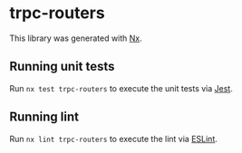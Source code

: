 # trpc-routers

This library was generated with [Nx](https://nx.dev).

## Running unit tests

Run `nx test trpc-routers` to execute the unit tests via [Jest](https://jestjs.io).

## Running lint

Run `nx lint trpc-routers` to execute the lint via [ESLint](https://eslint.org/).
